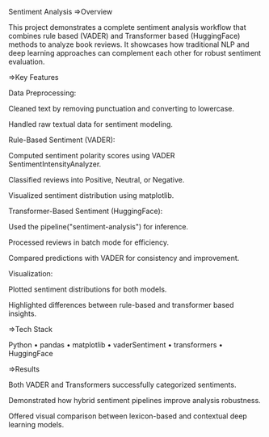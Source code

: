 Sentiment Analysis 
=>Overview

This project demonstrates a complete sentiment analysis workflow that combines rule based (VADER) and Transformer based (HuggingFace) methods to analyze book reviews.
It showcases how traditional NLP and deep learning approaches can complement each other for robust sentiment evaluation.

=>Key Features

Data Preprocessing:

Cleaned text by removing punctuation and converting to lowercase.

Handled raw textual data for sentiment modeling.

Rule-Based Sentiment (VADER):

Computed sentiment polarity scores using VADER SentimentIntensityAnalyzer.

Classified reviews into Positive, Neutral, or Negative.

Visualized sentiment distribution using matplotlib.

Transformer-Based Sentiment (HuggingFace):

Used the pipeline("sentiment-analysis") for inference.

Processed reviews in batch mode for efficiency.

Compared predictions with VADER for consistency and improvement.

Visualization:

Plotted sentiment distributions for both models.

Highlighted differences between rule-based and transformer based insights.

=>Tech Stack

Python • pandas • matplotlib • vaderSentiment • transformers • HuggingFace

=>Results

Both VADER and Transformers successfully categorized sentiments.

Demonstrated how hybrid sentiment pipelines improve analysis robustness.

Offered visual comparison between lexicon-based and contextual deep learning models.

